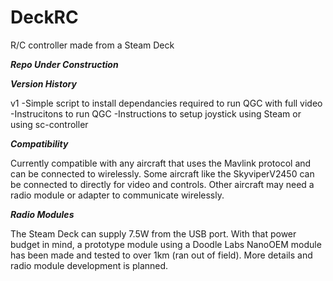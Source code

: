 # DeckRC
R/C controller made from a Steam Deck

***Repo Under Construction***

***Version History***

v1
-Simple script to install dependancies required to run QGC with full video
-Instrucitons to run QGC
-Instructions to setup joystick using Steam or using sc-controller

***Compatibility***

Currently compatible with any aircraft that uses the Mavlink protocol and can be connected to wirelessly. Some aircraft like the SkyviperV2450 can be connected to directly for video and controls. Other aircraft may need a radio module or adapter to communicate wirelessly. 

***Radio Modules***

The Steam Deck can supply 7.5W from the USB port. With that power budget in mind, a prototype module using a Doodle Labs NanoOEM module has been made and tested to over 1km (ran out of field). More details and radio module development is planned.
